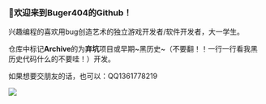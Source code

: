 ### 🌈欢迎来到Buger404的Github！

兴趣编程的喜欢用bug创造艺术的独立游戏开发者/软件开发者，大一学生。

仓库中标记**Archive**的为**弃坑**项目或早期~黑历史~（不要翻！！一行一行看我黑历史代码什么的不要哇！）开发。

如果想要交朋友的话，也可以：QQ1361778219

<img align="left" src="https://github-readme-stats.vercel.app/api?username=buger404&show_icons=true&hide_title=true&count_private=true&include_all_commits=true&bg_color=62,8EC5FC,E0C3FC&icon_color=000000&title_color=000000" />
